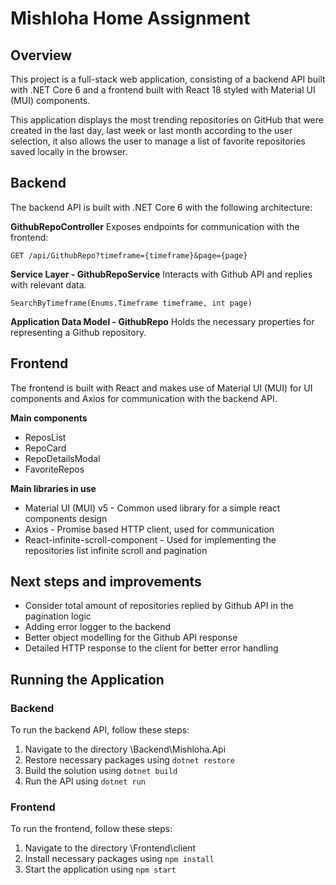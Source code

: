 
# Mishloha Home Assignment

## Overview
This project is a full-stack web application, consisting of a backend API built with .NET Core 6 and a frontend built with React 18 styled with Material UI (MUI) components.

This application displays the most trending repositories on GitHub that were created in the last day, last week or last month according to the user selection, it also allows the user to manage a list of favorite repositories saved locally in the browser.

## Backend
The backend API is built with .NET Core 6 with the following architecture:

**GithubRepoController**
Exposes endpoints for communication with the frontend: 

    GET ​/api​/GithubRepo?timeframe={timeframe}&page={page}

**Service Layer - GithubRepoService**
Interacts with Github API and replies with relevant data.

    SearchByTimeframe(Enums.Timeframe timeframe, int page)

**Application Data Model - GithubRepo**
Holds the necessary properties for representing a Github repository.

## Frontend
The frontend is built with React and makes use of Material UI (MUI) for UI components and Axios for communication with the backend API.

**Main components**
-   ReposList
-   RepoCard
-   RepoDetailsModal
-   FavoriteRepos
    
**Main libraries in use**
-   Material UI (MUI) v5 - Common used library for a simple react components design
-   Axios - Promise based HTTP client, used for communication
-   React-infinite-scroll-component - Used for implementing the repositories list infinite scroll and pagination

## Next steps and improvements
-   Consider total amount of repositories replied by Github API in the pagination logic
-   Adding error logger to the backend
-   Better object modelling for the Github API response
-   Detailed HTTP response to the client for better error handling

## Running the Application

### Backend
To run the backend API, follow these steps:
1.  Navigate to the directory \Backend\Mishloha.Api
2.  Restore necessary packages using `dotnet restore`
3.  Build the solution using `dotnet build`
4.  Run the API using `dotnet run`
   
### Frontend
To run the frontend, follow these steps:
1.  Navigate to the directory \Frontend\client
2.  Install necessary packages using `npm install`
3. Start the application using `npm start`
